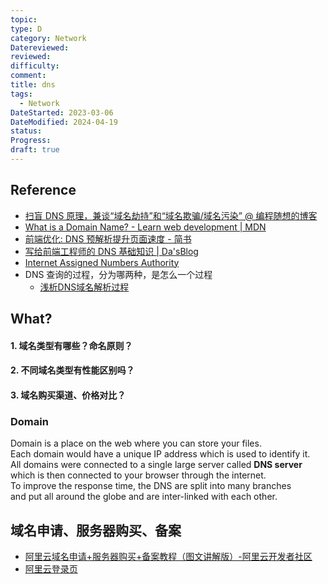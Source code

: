 ```yaml
---
topic: 
type: D
category: Network
Datereviewed: 
reviewed: 
difficulty: 
comment: 
title: dns
tags:
  - Network
DateStarted: 2023-03-06
DateModified: 2024-04-19
status: 
Progress: 
draft: true
---
```


## Reference

- [扫盲 DNS 原理，兼谈“域名劫持”和“域名欺骗/域名污染” @ 编程随想的博客](https://program-think.blogspot.com/2014/01/dns.html)
- [What is a Domain Name? - Learn web development | MDN](https://developer.mozilla.org/en-US/docs/Learn/Common_questions/What_is_a_domain_name)
- [前端优化: DNS 预解析提升页面速度 - 简书](https://www.jianshu.com/p/95a0c0636d28)
- [写给前端工程师的 DNS 基础知识 | Da'sBlog](http://www.sunhao.win/articles/netwrok-dns.html)
- [Internet Assigned Numbers Authority](https://www.iana.org/)
- DNS 查询的过程，分为哪两种，是怎么一个过程
    - [浅析DNS域名解析过程](https://link.segmentfault.com/?enc=sluwK6V4R8LEIGeW2C9qEw%3D%3D.de17lCzGo7eYZ%2BeibqU9Gni1Hu8pT%2BSLYTQQl1CNHE5hhxwKYnWEUNKhnNj822m1)
## What?

#### 1. 域名类型有哪些？命名原则？

#### 2. 不同域名类型有性能区别吗？

#### 3. 域名购买渠道、价格对比？

### Domain
Domain is a place on the web where you can store your files.  
Each domain would have a unique IP address which is used to identify it.  
All domains were connected to a single large server called **DNS server** which is then connected to your browser through the internet.  
To improve the response time, the DNS are split into many branches  
and put all around the globe and are inter-linked with each other.

## 域名申请、服务器购买、备案

- [阿里云域名申请+服务器购买+备案教程（图文讲解版）-阿里云开发者社区](https://developer.aliyun.com/article/771535)
- [阿里云登录页](https://netcn.console.aliyun.com/core/buy/commonbuy)
